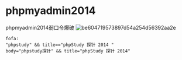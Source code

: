 # phpmyadmin2014
phpmyadmin2014弱口令爆破
![be604719573897d54a254d56392aa2e](https://github.com/user-attachments/assets/a7a60851-dcc8-4baf-99ae-77e2a77fe3de)
```
fofa:
"phpstudy" && title=="phpStudy 探针 2014 "
body="phpstudy探针" && title="phpStudy 探针 2014"
```
